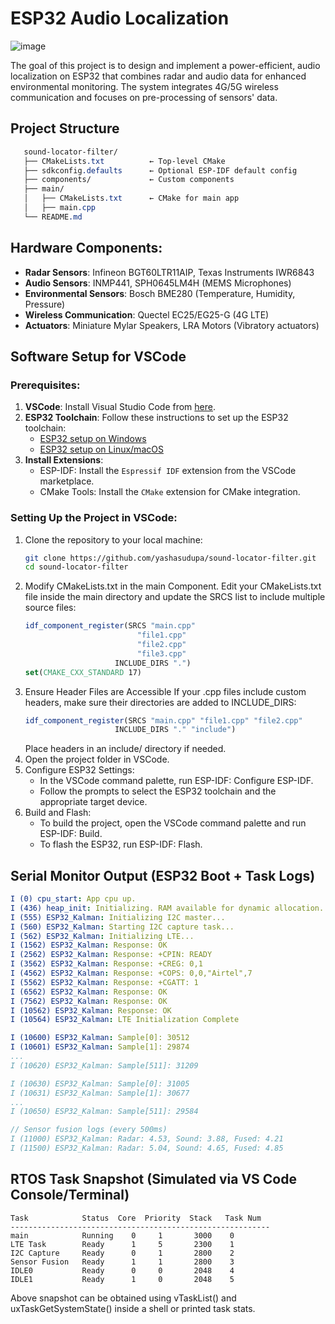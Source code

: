 # ESP32 Audio Localization

![image](https://github.com/user-attachments/assets/7a0e1f4a-c19f-4895-93ae-e880d86f8ce6)

The goal of this project is to design and implement a power-efficient, audio localization on ESP32 that combines radar and audio data for enhanced environmental monitoring. The system integrates 4G/5G wireless communication and focuses on pre-processing of sensors' data.

## Project Structure
```css
   sound-locator-filter/
   ├── CMakeLists.txt          ← Top-level CMake
   ├── sdkconfig.defaults      ← Optional ESP-IDF default config
   ├── components/             ← Custom components
   ├── main/
   │   ├── CMakeLists.txt      ← CMake for main app
   │   ├── main.cpp
   └── README.md
```

## Hardware Components:
- **Radar Sensors**: Infineon BGT60LTR11AIP, Texas Instruments IWR6843
- **Audio Sensors**: INMP441, SPH0645LM4H (MEMS Microphones)
- **Environmental Sensors**: Bosch BME280 (Temperature, Humidity, Pressure)
- **Wireless Communication**: Quectel EC25/EG25-G (4G LTE)
- **Actuators**: Miniature Mylar Speakers, LRA Motors (Vibratory actuators)

## Software Setup for VSCode

### Prerequisites:
1. **VSCode**: Install Visual Studio Code from [here](https://code.visualstudio.com/).
2. **ESP32 Toolchain**: Follow these instructions to set up the ESP32 toolchain:
   - [ESP32 setup on Windows](https://docs.espressif.com/projects/esp-idf/en/latest/esp32/get-started/windows.html)
   - [ESP32 setup on Linux/macOS](https://docs.espressif.com/projects/esp-idf/en/latest/esp32/get-started/linux-macos.html)
3. **Install Extensions**:
   - ESP-IDF: Install the `Espressif IDF` extension from the VSCode marketplace.
   - CMake Tools: Install the `CMake` extension for CMake integration.

### Setting Up the Project in VSCode:
1. Clone the repository to your local machine:
   ```bash
   git clone https://github.com/yashasudupa/sound-locator-filter.git
   cd sound-locator-filter
2. Modify CMakeLists.txt in the main Component. Edit your CMakeLists.txt file inside the main directory and update the SRCS list to include multiple source files:
   ```CMake
   idf_component_register(SRCS "main.cpp"
                            "file1.cpp"
                            "file2.cpp"
                            "file3.cpp"
                       INCLUDE_DIRS ".")
   set(CMAKE_CXX_STANDARD 17)

3. Ensure Header Files are Accessible
   If your .cpp files include custom headers, make sure their directories are added to INCLUDE_DIRS:
   ```CMake
   idf_component_register(SRCS "main.cpp" "file1.cpp" "file2.cpp"
                       INCLUDE_DIRS "." "include")
   ```
   Place headers in an include/ directory if needed.
4. Open the project folder in VSCode.
5. Configure ESP32 Settings:
   - In the VSCode command palette, run ESP-IDF: Configure ESP-IDF.
   - Follow the prompts to select the ESP32 toolchain and the appropriate target device.
6. Build and Flash:
   - To build the project, open the VSCode command palette and run ESP-IDF: Build.
   - To flash the ESP32, run ESP-IDF: Flash.

## Serial Monitor Output (ESP32 Boot + Task Logs)
   ```yaml   
   I (0) cpu_start: App cpu up.
   I (436) heap_init: Initializing. RAM available for dynamic allocation...
   I (555) ESP32_Kalman: Initializing I2C master...
   I (560) ESP32_Kalman: Starting I2C capture task...
   I (562) ESP32_Kalman: Initializing LTE...
   I (1562) ESP32_Kalman: Response: OK
   I (2562) ESP32_Kalman: Response: +CPIN: READY
   I (3562) ESP32_Kalman: Response: +CREG: 0,1
   I (4562) ESP32_Kalman: Response: +COPS: 0,0,"Airtel",7
   I (5562) ESP32_Kalman: Response: +CGATT: 1
   I (6562) ESP32_Kalman: Response: OK
   I (7562) ESP32_Kalman: Response: OK
   I (10562) ESP32_Kalman: Response: OK
   I (10564) ESP32_Kalman: LTE Initialization Complete
   
   I (10600) ESP32_Kalman: Sample[0]: 30512
   I (10601) ESP32_Kalman: Sample[1]: 29874
   ...
   I (10620) ESP32_Kalman: Sample[511]: 31209
   
   I (10630) ESP32_Kalman: Sample[0]: 31005
   I (10631) ESP32_Kalman: Sample[1]: 30677
   ...
   I (10650) ESP32_Kalman: Sample[511]: 29584
   
   // Sensor fusion logs (every 500ms)
   I (11000) ESP32_Kalman: Radar: 4.53, Sound: 3.88, Fused: 4.21
   I (11500) ESP32_Kalman: Radar: 5.04, Sound: 4.65, Fused: 4.85
   ```

## RTOS Task Snapshot (Simulated via VS Code Console/Terminal)
   ```Plaintext   
   Task            Status  Core  Priority  Stack   Task Num
   ----------------------------------------------------------
   main            Running    0     1       3000    0
   LTE Task        Ready      1     5       2300    1
   I2C Capture     Ready      0     1       2800    2
   Sensor Fusion   Ready      1     1       2800    3
   IDLE0           Ready      0     0       2048    4
   IDLE1           Ready      1     0       2048    5
```
   Above snapshot can be obtained using vTaskList() and uxTaskGetSystemState() inside a shell or printed task stats.
